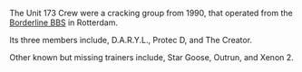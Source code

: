 The Unit 173 Crew were a cracking group from 1990, that operated from the [Borderline BBS](https://demozoo.org/bbs/12740/) in Rotterdam.

Its three members include, D.A.R.Y.L., Protec D, and The Creator.

Other known but missing trainers include, Star Goose, Outrun, and Xenon 2.